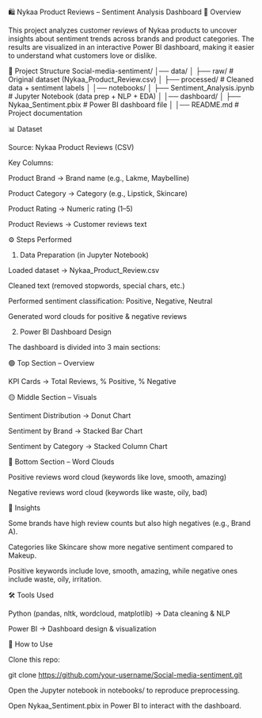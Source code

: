 🛍️ Nykaa Product Reviews – Sentiment Analysis Dashboard
📌 Overview

This project analyzes customer reviews of Nykaa products to uncover insights about sentiment trends across brands and product categories.
The results are visualized in an interactive Power BI dashboard, making it easier to understand what customers love or dislike.

📂 Project Structure
Social-media-sentiment/
│── data/
│   ├── raw/               # Original dataset (Nykaa_Product_Review.csv)
│   ├── processed/         # Cleaned data + sentiment labels
│
│── notebooks/
│   ├── Sentiment_Analysis.ipynb   # Jupyter Notebook (data prep + NLP + EDA)
│
│── dashboard/
│   ├── Nykaa_Sentiment.pbix       # Power BI dashboard file
│
│── README.md              # Project documentation

📊 Dataset

Source: Nykaa Product Reviews (CSV)

Key Columns:

Product Brand → Brand name (e.g., Lakme, Maybelline)

Product Category → Category (e.g., Lipstick, Skincare)

Product Rating → Numeric rating (1–5)

Product Reviews → Customer reviews text

⚙️ Steps Performed
1. Data Preparation (in Jupyter Notebook)

Loaded dataset → Nykaa_Product_Review.csv

Cleaned text (removed stopwords, special chars, etc.)

Performed sentiment classification: Positive, Negative, Neutral

Generated word clouds for positive & negative reviews

2. Power BI Dashboard Design

The dashboard is divided into 3 main sections:

🟢 Top Section – Overview

KPI Cards → Total Reviews, % Positive, % Negative

🟡 Middle Section – Visuals

Sentiment Distribution → Donut Chart

Sentiment by Brand → Stacked Bar Chart

Sentiment by Category → Stacked Column Chart

🔴 Bottom Section – Word Clouds

Positive reviews word cloud (keywords like love, smooth, amazing)

Negative reviews word cloud (keywords like waste, oily, bad)

📌 Insights

Some brands have high review counts but also high negatives (e.g., Brand A).

Categories like Skincare show more negative sentiment compared to Makeup.

Positive keywords include love, smooth, amazing, while negative ones include waste, oily, irritation.

🛠️ Tools Used

Python (pandas, nltk, wordcloud, matplotlib) → Data cleaning & NLP

Power BI → Dashboard design & visualization

🚀 How to Use

Clone this repo:

git clone https://github.com/your-username/Social-media-sentiment.git


Open the Jupyter notebook in notebooks/ to reproduce preprocessing.

Open Nykaa_Sentiment.pbix in Power BI to interact with the dashboard.
